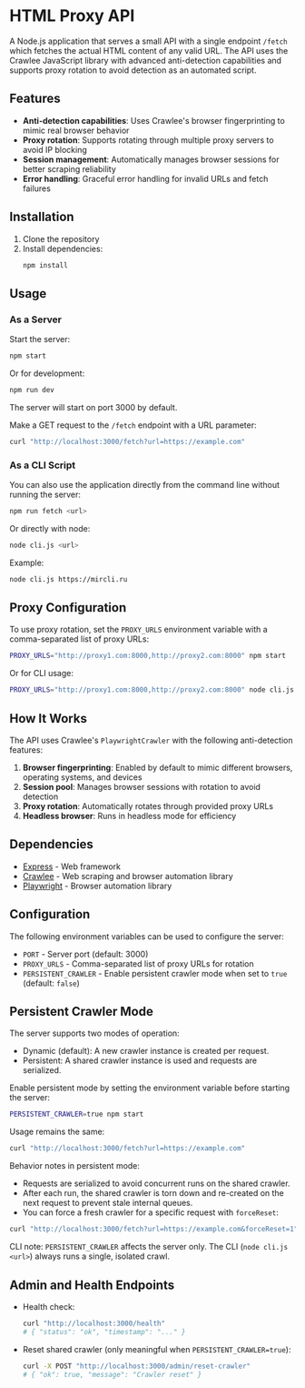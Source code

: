 # HTML Proxy API

A Node.js application that serves a small API with a single endpoint `/fetch` which fetches the actual HTML content of any valid URL. The API uses the Crawlee JavaScript library with advanced anti-detection capabilities and supports proxy rotation to avoid detection as an automated script.

## Features

- **Anti-detection capabilities**: Uses Crawlee's browser fingerprinting to mimic real browser behavior
- **Proxy rotation**: Supports rotating through multiple proxy servers to avoid IP blocking
- **Session management**: Automatically manages browser sessions for better scraping reliability
- **Error handling**: Graceful error handling for invalid URLs and fetch failures

## Installation

1. Clone the repository
2. Install dependencies:
   ```bash
   npm install
   ```

## Usage

### As a Server

Start the server:
```bash
npm start
```

Or for development:
```bash
npm run dev
```

The server will start on port 3000 by default.

Make a GET request to the `/fetch` endpoint with a URL parameter:
```bash
curl "http://localhost:3000/fetch?url=https://example.com"
```

### As a CLI Script

You can also use the application directly from the command line without running the server:
```bash
npm run fetch <url>
```

Or directly with node:
```bash
node cli.js <url>
```

Example:
```bash
node cli.js https://mircli.ru
```

## Proxy Configuration

To use proxy rotation, set the `PROXY_URLS` environment variable with a comma-separated list of proxy URLs:

```bash
PROXY_URLS="http://proxy1.com:8000,http://proxy2.com:8000" npm start
```

Or for CLI usage:
```bash
PROXY_URLS="http://proxy1.com:8000,http://proxy2.com:8000" node cli.js <url>
```

## How It Works

The API uses Crawlee's `PlaywrightCrawler` with the following anti-detection features:

1. **Browser fingerprinting**: Enabled by default to mimic different browsers, operating systems, and devices
2. **Session pool**: Manages browser sessions with rotation to avoid detection
3. **Proxy rotation**: Automatically rotates through provided proxy URLs
4. **Headless browser**: Runs in headless mode for efficiency

## Dependencies

- [Express](https://expressjs.com/) - Web framework
- [Crawlee](https://crawlee.dev/) - Web scraping and browser automation library
- [Playwright](https://playwright.dev/) - Browser automation library

## Configuration

The following environment variables can be used to configure the server:

- `PORT` - Server port (default: 3000)
- `PROXY_URLS` - Comma-separated list of proxy URLs for rotation
- `PERSISTENT_CRAWLER` - Enable persistent crawler mode when set to `true` (default: `false`)

## Persistent Crawler Mode

The server supports two modes of operation:

- Dynamic (default): A new crawler instance is created per request.
- Persistent: A shared crawler instance is used and requests are serialized.

Enable persistent mode by setting the environment variable before starting the server:

```bash
PERSISTENT_CRAWLER=true npm start
```

Usage remains the same:

```bash
curl "http://localhost:3000/fetch?url=https://example.com"
```

Behavior notes in persistent mode:

- Requests are serialized to avoid concurrent runs on the shared crawler.
- After each run, the shared crawler is torn down and re-created on the next request to prevent stale internal queues.
- You can force a fresh crawler for a specific request with `forceReset`:

```bash
curl "http://localhost:3000/fetch?url=https://example.com&forceReset=1"
```

CLI note: `PERSISTENT_CRAWLER` affects the server only. The CLI (`node cli.js <url>`) always runs a single, isolated crawl.

## Admin and Health Endpoints

- Health check:

  ```bash
  curl "http://localhost:3000/health"
  # { "status": "ok", "timestamp": "..." }
  ```

- Reset shared crawler (only meaningful when `PERSISTENT_CRAWLER=true`):

  ```bash
  curl -X POST "http://localhost:3000/admin/reset-crawler"
  # { "ok": true, "message": "Crawler reset" }
  ```
